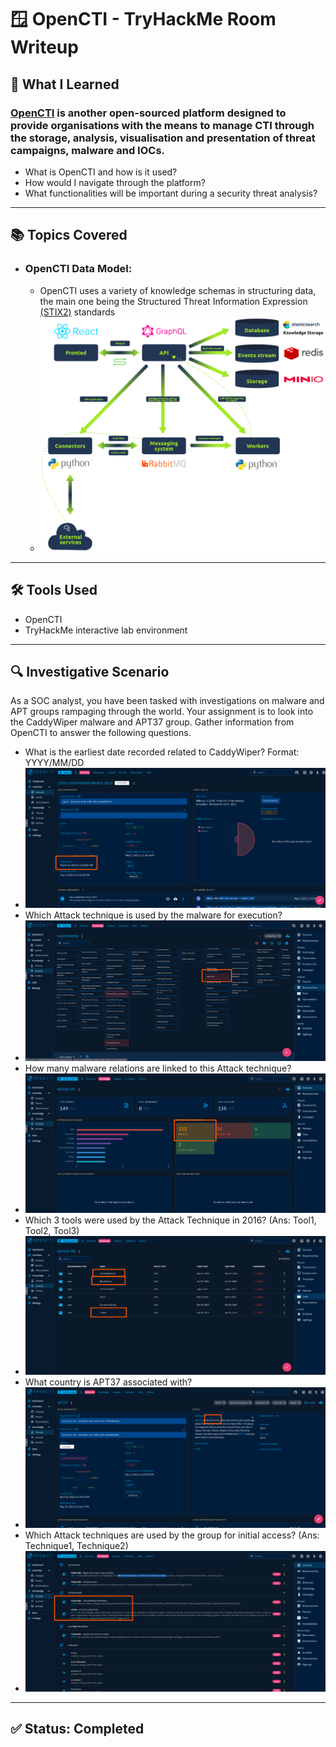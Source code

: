 # 🪟 OpenCTI - TryHackMe Room Writeup

## 🧠 What I Learned

### **[OpenCTI](https://github.com/OpenCTI-Platform/opencti) is another open-sourced platform designed to provide organisations with the means to manage CTI through the storage, analysis, visualisation and presentation of threat campaigns, malware and IOCs.**
- What is OpenCTI and how is it used?
- How would I navigate through the platform?
- What functionalities will be important during a security threat analysis?

---

## 📚 Topics Covered

- ### OpenCTI Data Model:
  - OpenCTI uses a variety of knowledge schemas in structuring data, the main one being the Structured Threat Information Expression [(STIX2)](https://oasis-open.github.io/cti-documentation/stix/intro) standards
  - ![OpenCTI Data Model](../../images/OpenCTIModel.png)
  
---

## 🛠️ Tools Used

- OpenCTI
- TryHackMe interactive lab environment
  
---

## 🔍 Investigative Scenario

As a SOC analyst, you have been tasked with investigations on malware and APT groups rampaging through the world. Your assignment is to look into the CaddyWiper malware and APT37 group. Gather information from OpenCTI to answer the following questions.
  - What is the earliest date recorded related to CaddyWiper?  Format: YYYY/MM/DD
  - ![OpenCTI Task](../../images/OpenCTI-Screenshots/OpenCTI-Task-1-01.png)
  - Which Attack technique is used by the malware for execution?
  - ![OpenCTI Task](../../images/OpenCTI-Screenshots/OpenCTI-Task-1-02.png)
  - How many malware relations are linked to this Attack technique?
  - ![OpenCTI Task](../../images/OpenCTI-Screenshots/OpenCTI-Task-1-03.png)
  - Which 3 tools were used by the Attack Technique in 2016? (Ans: Tool1, Tool2, Tool3)
  - ![OpenCTI Task](../../images/OpenCTI-Screenshots/OpenCTI-Task-1-04.png)
  - What country is APT37 associated with?
  - ![OpenCTI Task](../../images/OpenCTI-Screenshots/OpenCTI-Task-1-05.png)
  - Which Attack techniques are used by the group for initial access? (Ans: Technique1, Technique2)
  - ![OpenCTI Task](../../images/OpenCTI-Screenshots/OpenCTI-Task-1-06.png)

---

## ✅ Status: Completed

